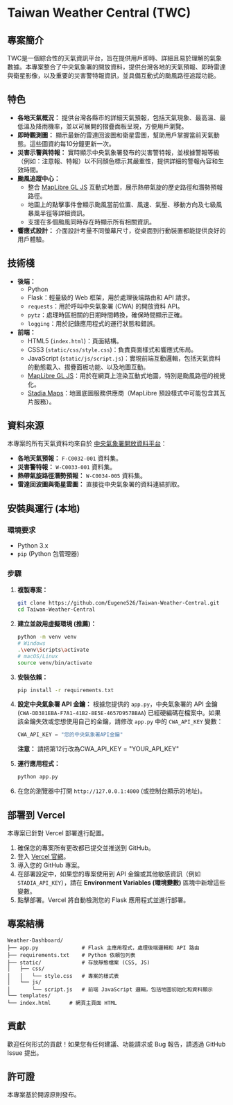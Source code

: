 # Taiwan Weather Central (TWC)

## 專案簡介
TWC是一個綜合性的天氣資訊平台，旨在提供用戶即時、詳細且易於理解的氣象數據。本專案整合了中央氣象署的開放資料，提供台灣各地的天氣預報、即時雷達與衛星影像，以及重要的災害警特報資訊，並具備互動式的颱風路徑追蹤功能。

## 特色

* **各地天氣概況：** 提供台灣各縣市的詳細天氣預報，包括天氣現象、最高溫、最低溫及降雨機率，並以可展開的摺疊面板呈現，方便用戶瀏覽。
* **即時觀測圖：** 顯示最新的雷達回波圖和衛星雲圖，幫助用戶掌握當前天氣動態。這些圖資約每10分鐘更新一次。
* **災害示警與特報：** 實時顯示中央氣象署發布的災害警特報，並根據警報等級（例如：注意報、特報）以不同顏色標示其嚴重性，提供詳細的警報內容和生效時間。
* **颱風追蹤中心：**
    * 整合 [MapLibre GL JS](https://maplibre.org/) 互動式地圖，展示熱帶氣旋的歷史路徑和潛勢預報路徑。
    * 地圖上的點擊事件會顯示颱風當前位置、風速、氣壓、移動方向及七級風暴風半徑等詳細資訊。
    * 支援在多個颱風同時存在時顯示所有相關資訊。
* **響應式設計：** 介面設計考量不同螢幕尺寸，從桌面到行動裝置都能提供良好的用戶體驗。

## 技術棧

* **後端：**
    * Python
    * Flask：輕量級的 Web 框架，用於處理後端路由和 API 請求。
    * `requests`：用於呼叫中央氣象署 (CWA) 的開放資料 API。
    * `pytz`：處理時區相關的日期時間轉換，確保時間顯示正確。
    * `logging`：用於記錄應用程式的運行狀態和錯誤。
* **前端：**
    * HTML5 (`index.html`)：頁面結構。
    * CSS3 (`static/css/style.css`)：負責頁面樣式和響應式佈局。
    * JavaScript (`static/js/script.js`)：實現前端互動邏輯，包括天氣資料的動態載入、摺疊面板功能、以及地圖互動。
    * [MapLibre GL JS](https://maplibre.org/)：用於在網頁上渲染互動式地圖，特別是颱風路徑的視覺化。
    * [Stadia Maps](https://stadiamaps.com/)：地圖底圖服務供應商（MapLibre 預設樣式中可能包含其瓦片服務）。

## 資料來源

本專案的所有天氣資料均來自於 [中央氣象署開放資料平台](https://opendata.cwa.gov.tw/)：
* **各地天氣預報：** `F-C0032-001` 資料集。
* **災害警特報：** `W-C0033-001` 資料集。
* **熱帶氣旋路徑潛勢預報：** `W-C0034-005` 資料集。
* **雷達回波圖與衛星雲圖：** 直接從中央氣象署的資料連結抓取。

## 安裝與運行 (本地)

### 環境要求
* Python 3.x
* `pip` (Python 包管理器)

### 步驟

1.  **複製專案：**
    ```bash
    git clone https://github.com/Eugene526/Taiwan-Weather-Central.git
    cd Taiwan-Weather-Central
    ```
2.  **建立並啟用虛擬環境 (推薦)：**
    ```bash
    python -m venv venv
    # Windows
    .\venv\Scripts\activate
    # macOS/Linux
    source venv/bin/activate
    ```
3.  **安裝依賴：**
    ```bash
    pip install -r requirements.txt
    ```

4.  **設定中央氣象署 API 金鑰：**
    根據您提供的 `app.py`，中央氣象署的 API 金鑰 (`CWA-DD381EBA-F7A1-41B2-8E5E-4657D957BBAA`) 已經硬編碼在檔案中。如果該金鑰失效或您想使用自己的金鑰，請修改 `app.py` 中的 `CWA_API_KEY` 變數：
    ```python
    CWA_API_KEY = "您的中央氣象署API金鑰"
    ```
    **注意：** 請把第12行改為CWA_API_KEY = "YOUR_API_KEY"

5.  **運行應用程式：**
    ```bash
    python app.py
    ```
6.  在您的瀏覽器中打開 `http://127.0.0.1:4000` (或控制台顯示的地址)。

## 部署到 Vercel
本專案已針對 Vercel 部署進行配置。

1.  確保您的專案所有更改都已提交並推送到 GitHub。
2.  登入 [Vercel 官網](https://vercel.com/)。
3.  導入您的 GitHub 專案。
4.  在部署設定中，如果您的專案使用到 API 金鑰或其他敏感資訊（例如 `STADIA_API_KEY`），請在 **Environment Variables (環境變數)** 區塊中新增這些變數。
5.  點擊部署。Vercel 將自動檢測您的 Flask 應用程式並進行部署。

## 專案結構
```
Weather-Dashboard/
├── app.py              # Flask 主應用程式，處理後端邏輯和 API 路由
├── requirements.txt    # Python 依賴包列表
├── static/             # 存放靜態檔案 (CSS, JS)
│   ├── css/
│   │   └── style.css   # 專案的樣式表
│   └── js/
│       └── script.js   # 前端 JavaScript 邏輯，包括地圖初始化和資料顯示
└── templates/
└── index.html      # 網頁主頁面 HTML
```
## 貢獻
歡迎任何形式的貢獻！如果您有任何建議、功能請求或 Bug 報告，請透過 GitHub Issue 提出。

## 許可證
本專案基於開源原則發布。
